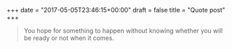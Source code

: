 +++
date = "2017-05-05T23:46:15+00:00"
draft = false
title = "Quote post"
+++


> You hope for something to happen without knowing whether you will be ready or not when it comes.